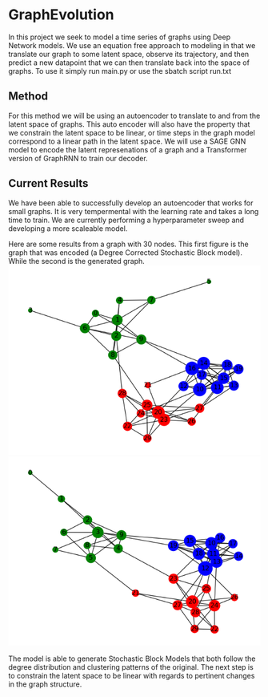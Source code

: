 # GraphEvolution
In this project we seek to model a time series of graphs using Deep Network models. We use an equation free approach to modeling in that we translate our graph to some latent space, observe its trajectory, and 
then predict a new datapoint that we can then translate back into the space of graphs. To use it simply run main.py or use the sbatch script run.txt

## Method
For this method we will be using an autoencoder to translate to and from the latent space of graphs. This auto encoder will also have the property that we constrain the latent space to be linear, or time steps in the graph model 
correspond to a linear path in the latent space. We will use a SAGE GNN model to encode the latent represenations of a graph and a Transformer version of GraphRNN to train our decoder.

## Current Results
We have been able to successfully develop an autoencoder that works for small graphs. It is very tempermental with the learning rate and takes a long time to train. We are currently performing a hyperparameter sweep and developing a more scaleable model.

Here are some results from a graph with 30 nodes. This first figure is the graph that was encoded (a Degree Corrected Stochastic Block model). While the second is the generated graph.
![](init_graph.png)
![](generated_graph.png)

The model is able to generate Stochastic Block Models that both follow the degree distribution and clustering patterns of the original. The next step is to constrain the latent space to be linear with regards to pertinent changes in the graph structure.

